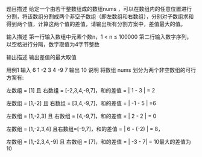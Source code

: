 题目描述
给定一个由若干整数组成的数组nums ，可以在数组内的任意位置进行分割，将该数组分割成两个非空子数组（即左数组和右数组），分别对子数组求和得到两个值，计算这两个值的差值，请输出所有分割方案中，差值最大的值。

输入描述
第一行输入数组中元素个数n，1 < n ≤ 100000 第二行输入数字序列，以空格进行分隔，数字取值为4字节整数

输出描述
输出差值的最大取值

用例1
输入
6
1 -2 3 4 -9 7
输出
10
说明
将数组 nums 划分为两个非空数组的可行方案有:

左数组 = [1] 且 右数组 = [-2,3,4,-9,7]，和的差值 = | 1 - 3 | = 2

左数组 = [1,-2] 且 右数组 = [3,4,-9,7]，和的差值 = | -1 - 5 | =6

左数组 = [1,-2,3] 且 右数组 = [4,-9,7]，和的差值 = | 2 - 2 | = 0

左数组 = [1,-2,3,4] 且右数组=[-9,7]，和的差值 = | 6 - (-2) | = 8，

左数组 = [1,-2,3,4,-9] 且 右数组 = [7]，和的差值 = | -3 - 7| = 10最大的差值为10